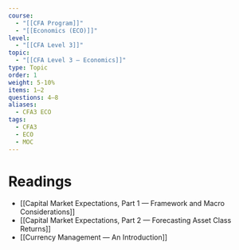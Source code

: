 ```yaml
---
course:
  - "[[CFA Program]]"
  - "[[Economics (ECO)]]"
level:
  - "[[CFA Level 3]]"
topic:
  - "[[CFA Level 3 — Economics]]"
type: Topic
order: 1
weight: 5-10%
items: 1–2
questions: 4–8
aliases:
  - CFA3 ECO
tags:
  - CFA3
  - ECO
  - MOC
---
```

# Readings
- [[Capital Market Expectations, Part 1 — Framework and Macro Considerations]]
- [[Capital Market Expectations, Part 2 — Forecasting Asset Class Returns]]
- [[Currency Management — An Introduction]]